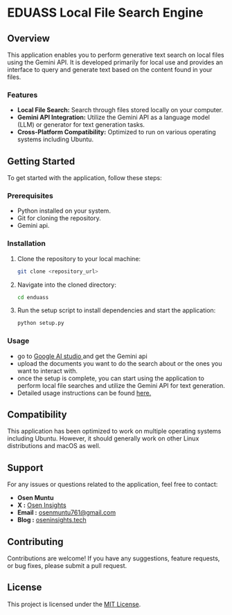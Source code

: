 

#  EDUASS Local File Search Engine

## Overview

This application enables you to perform generative text search on local files using the Gemini API. It is developed primarily for local use and provides an interface to query and generate text based on the content found in your files.

### Features

- **Local File Search:** Search through files stored locally on your computer.
- **Gemini API Integration:** Utilize the Gemini API as a language model (LLM) or generator for text generation tasks.
- **Cross-Platform Compatibility:** Optimized to run on various operating systems including Ubuntu.

## Getting Started

To get started with the application, follow these steps:

### Prerequisites

- Python installed on your system.
- Git for cloning the repository.
- Gemini api. 

### Installation

1. Clone the repository to your local machine:

   ```bash
   git clone <repository_url>
   ```

2. Navigate into the cloned directory:

   ```bash
   cd enduass
   ```

3. Run the setup script to install dependencies and start the application:

   ```bash
   python setup.py
   ```

### Usage
- go to [Google AI studio ](https://aistudio.google.com/app/) and get the Gemini api 
- upload the documents you want to do the search about or the ones you want to interact with.
- once the setup is complete, you can start using the application to perform local file searches and utilize the Gemini API for text generation.
- Detailed usage instructions can be found [here.](https://oseninsights.tech)

## Compatibility

This application has been optimized to work on multiple operating systems including Ubuntu. However, it should generally work on other Linux distributions and macOS as well.

## Support

For any issues or questions related to the application, feel free to contact:

- **Osen Muntu**
- **X :** [Osen Insights](https://x.com/osen_muntu)
- **Email :** osenmuntu761@gmail.com
- **Blog :** [oseninsights.tech](https://oseninsights.tech)

## Contributing

Contributions are welcome! If you have any suggestions, feature requests, or bug fixes, please submit a pull request.

## License

This project is licensed under the [MIT License](LICENSE).

